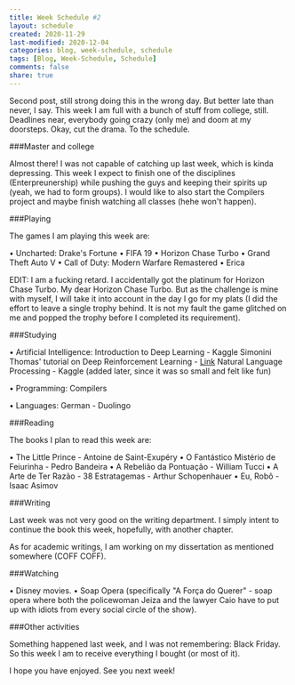 ```yaml
---
title: Week Schedule #2
layout: schedule
created: 2020-11-29
last-modified: 2020-12-04
categories: blog, week-schedule, schedule
tags: [Blog, Week-Schedule, Schedule]
comments: false
share: true
---
```


Second post, still strong doing this in the wrong day. But better late than never, I say.
This week I am full with a bunch of stuff from college, still. Deadlines near, everybody going crazy (only me) and doom at my doorsteps.
Okay, cut the drama. To the schedule.

###Master and college

Almost there! I was not capable of catching up last week, which is kinda depressing.
This week I expect to finish one of the disciplines (Enterpreunership) while pushing the guys and keeping their spirits up (yeah, we had to form groups).
I would like to also start the Compilers project and maybe finish watching all classes (hehe won't happen).

###Playing

The games I am playing this week are:

• Uncharted: Drake's Fortune
• FIFA 19
• Horizon Chase Turbo
• Grand Theft Auto V
• Call of Duty: Modern Warfare Remastered
• Erica

EDIT: I am a fucking retard. I accidentally got the platinum for Horizon Chase Turbo. My dear Horizon Chase Turbo.
But as the challenge is mine with myself, I will take it into account in the day I go for my plats (I did the effort to leave a single trophy behind. It is not my fault the game glitched on me and popped the trophy before I completed its requirement).

###Studying

• Artificial Intelligence:
    Introduction to Deep Learning - Kaggle
    Simonini Thomas' tutorial on Deep Reinforcement Learning - [Link](https://www.freecodecamp.org/news/an-introduction-to-reinforcement-learning-4339519de419/)
    Natural Language Processing - Kaggle (added later, since it was so small and felt like fun)

• Programming:
    Compilers

• Languages:
    German - Duolingo

###Reading

The books I plan to read this week are:

• The Little Prince - Antoine de Saint-Exupéry
• O Fantástico Mistério de Feiurinha - Pedro Bandeira
• A Rebelião da Pontuação - William Tucci
• A Arte de Ter Razão - 38 Estratagemas - Arthur Schopenhauer
• Eu, Robô - Isaac Asimov

###Writing

Last week was not very good on the writing department.
I simply intent to continue the book this week, hopefully, with another chapter.

As for academic writings, I am working on my dissertation as mentioned somewhere (COFF COFF).

###Watching

• Disney movies.
• Soap Opera (specifically "A Força do Querer" - soap opera where both the policewoman Jeiza and the lawyer Caio have to put up with idiots from every social circle of the show).

###Other activities

Something happened last week, and I was not remembering: Black Friday. So this week I am to receive everything I bought (or most of it).

I hope you have enjoyed.
See you next week!
